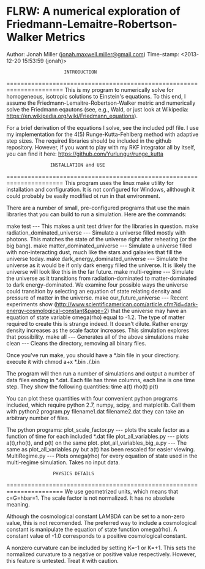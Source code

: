 FLRW: A numerical exploration of Friedmann-Lemaitre-Robertson-Walker Metrics
======================================================================
Author: Jonah Miller (jonah.maxwell.miller@gmail.com)
Time-stamp: <2013-12-20 15:53:59 (jonah)>

                         INTRODUCTION
======================================================================
This is my program to numerically solve for homogeneous, isotropic
solutions to Einstein's equations. To this end, I assume the
Friedmann-Lemaitre-Robertson-Walker metric and numerically solve the
Friedmann eqautons (see, e.g., Wald, or just look at Wikipedia:
https://en.wikipedia.org/wiki/Friedmann_equations).

For a brief derivation of the equations I solve, see the included pdf
file. I use my implementation for the 4(5) Runge-Kutta-Fehlberg method
with adaptive step sizes. The required libraries should be included in
the github repository. However, if you want to play with my RKF
integrator all by itself, you can find it here:
https://github.com/Yurlungur/runge_kutta


                    INSTALLATION and USE
======================================================================
This program uses the linux make utility for installation and
configuration. It is not configured for Windows, allthough it could
probably be easily modified ot run in that environment.

There are a number of small, pre-configured programs
that use the main libraries that you can build to run a
simulation. Here are the commands:

make test --- This makes a unit test driver for the libraries
              in question.
make radiation_dominated_universe --- Simulate a universe filled
                                      mostly with photons. This
				      matches the state of the
				      universe right after reheating
				      (or the big bang).
make matter_dominated_universe --- Simulate a universe filled with
     			       	   non-interacting dust, much like the
				   stars and galaxies that fill the
				   universe today.
make dark_energy_dominated_universe --- Simulate the universe as it
     				    	would be if only dark energy
					filled the universe. It is
					likely the universe will look
					like this in the far future.
make multi-regime --- Simulate the universe as it transitions from
     		      radiation-dominated to matter-dominated to
		      dark energy-dominated. We examine four possible
		      ways the universe could transition by selecting
		      an equation of state relating density and pressure
		      of matter in the universe.
make our_future_universe --- Recent experiments show
     			     (http://www.scientificamerican.com/article.cfm?id=dark-energy-cosmological-constant&page=2)
     			     that the universe may have an equation
			     of state variable omega(rho) equal to -1.2.
			     The type of matter required to create this is
			     strange indeed. It doesn't dilute. Rather
			     energy density increases as the scale
			     factor increases. This simulation explores
			     that possibility.
make all --- Generates all of the above simulations
make clean --- Cleans the directory, removing all binary files.

Once you've run make, you should have a *.bin file in your
directiory. execute it with
chmod a+x *.bin
./<file name>.bin

The program will then run a number of simulations and output a number
of data files ending in *.dat. Each file has three columns, each line
is one time step. They show the following quantities:
time a(t) rho(t) p(t)

You can plot these quantities with four convenient python programs
included, which require python 2.7, numpy, scipy, and matplotlib. Call
them with
python2 program.py filename1.dat filename2.dat
they can take an arbitrary number of files.

The python programs:
plot_scale_factor.py --- plots the scale factor as a function of
		     	 time for each included *.dat file
plot_all_variables.py --- plots a(t),rho(t), and p(t) on the same
		      	  plot.
plot_all_variables_big_a.py --- The same as plot_all_variables.py
                                but a(t) has been rescaled for easier
				viewing.
MultiRegime.py --- Plots omega(rho) for every equation of state used
	       	   in the multi-regime simulation. Takes no input
		   data.


                     PHYSICS DETAILS
======================================================================
We use geometrized units, which means that c=G=hbar=1.
The scale factor is not normalized. It has no absolute meaning.

Although the cosmological constant LAMBDA can be set to a non-zero
value, this is not recomended. The preferred way to include a
cosmological constant is manipulate the equation of state function
omega(rho). A constant value of -1.0 corresponds to a positive
cosmological constant.

A nonzero curvature can be included by setting K=-1 or K=+1. This sets
the normalized curvature to a negative or positive value
respectively. However, this feature is untested. Treat it with
caution.


